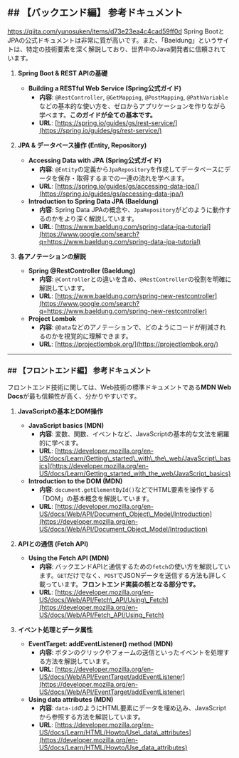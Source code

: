 ## \#\# 【バックエンド編】 参考ドキュメント
https://qiita.com/yunosuken/items/d73e23ea4c4cad59ff0d
Spring BootとJPAの公式ドキュメントは非常に質が高いです。また、「Baeldung」というサイトは、特定の技術要素を深く解説しており、世界中のJava開発者に信頼されています。

1.  **Spring Boot & REST APIの基礎**

      * **Building a RESTful Web Service (Spring公式ガイド)**
          * **内容**: `@RestController`, `@GetMapping`, `@PostMapping`, `@PathVariable`などの基本的な使い方を、ゼロからアプリケーションを作りながら学べます。**このガイドが全ての基本です。**
          * **URL**: [https://spring.io/guides/gs/rest-service/](https://spring.io/guides/gs/rest-service/)

2.  **JPA & データベース操作 (Entity, Repository)**

      * **Accessing Data with JPA (Spring公式ガイド)**
          * **内容**: `@Entity`の定義から`JpaRepository`を作成してデータベースにデータを保存・取得するまでの一連の流れを学べます。
          * **URL**: [https://spring.io/guides/gs/accessing-data-jpa/](https://spring.io/guides/gs/accessing-data-jpa/)
      * **Introduction to Spring Data JPA (Baeldung)**
          * **内容**: Spring Data JPAの概念や、`JpaRepository`がどのように動作するのかをより深く解説しています。
          * **URL**: [https://www.baeldung.com/spring-data-jpa-tutorial](https://www.google.com/search?q=https://www.baeldung.com/spring-data-jpa-tutorial)

3.  **各アノテーションの解説**

      * **Spring @RestController (Baeldung)**
          * **内容**: `@Controller`との違いを含め、`@RestController`の役割を明確に解説しています。
          * **URL**: [https://www.baeldung.com/spring-new-restcontroller](https://www.google.com/search?q=https://www.baeldung.com/spring-new-restcontroller)
      * **Project Lombok**
          * **内容**: `@Data`などのアノテーションで、どのようにコードが削減されるのかを視覚的に理解できます。
          * **URL**: [https://projectlombok.org/](https://projectlombok.org/)

-----

### \#\# 【フロントエンド編】 参考ドキュメント

フロントエンド技術に関しては、Web技術の標準ドキュメントである**MDN Web Docs**が最も信頼性が高く、分かりやすいです。

1.  **JavaScriptの基本とDOM操作**

      * **JavaScript basics (MDN)**
          * **内容**: 変数、関数、イベントなど、JavaScriptの基本的な文法を網羅的に学べます。
          * **URL**: [https://developer.mozilla.org/en-US/docs/Learn/Getting\_started\_with\_the\_web/JavaScript\_basics](https://developer.mozilla.org/en-US/docs/Learn/Getting_started_with_the_web/JavaScript_basics)
      * **Introduction to the DOM (MDN)**
          * **内容**: `document.getElementById()`などでHTML要素を操作する「DOM」の基本概念を解説しています。
          * **URL**: [https://developer.mozilla.org/en-US/docs/Web/API/Document\_Object\_Model/Introduction](https://developer.mozilla.org/en-US/docs/Web/API/Document_Object_Model/Introduction)

2.  **APIとの通信 (Fetch API)**

      * **Using the Fetch API (MDN)**
          * **内容**: バックエンドAPIと通信するための`fetch`の使い方を解説しています。`GET`だけでなく、`POST`でJSONデータを送信する方法も詳しく載っています。**フロントエンド実装の核となる部分です。**
          * **URL**: [https://developer.mozilla.org/en-US/docs/Web/API/Fetch\_API/Using\_Fetch](https://developer.mozilla.org/en-US/docs/Web/API/Fetch_API/Using_Fetch)

3.  **イベント処理とデータ属性**

      * **EventTarget: addEventListener() method (MDN)**
          * **内容**: ボタンのクリックやフォームの送信といったイベントを処理する方法を解説しています。
          * **URL**: [https://developer.mozilla.org/en-US/docs/Web/API/EventTarget/addEventListener](https://developer.mozilla.org/en-US/docs/Web/API/EventTarget/addEventListener)
      * **Using data attributes (MDN)**
          * **内容**: `data-id`のようにHTML要素にデータを埋め込み、JavaScriptから参照する方法を解説しています。
          * **URL**: [https://developer.mozilla.org/en-US/docs/Learn/HTML/Howto/Use\_data\_attributes](https://developer.mozilla.org/en-US/docs/Learn/HTML/Howto/Use_data_attributes)
